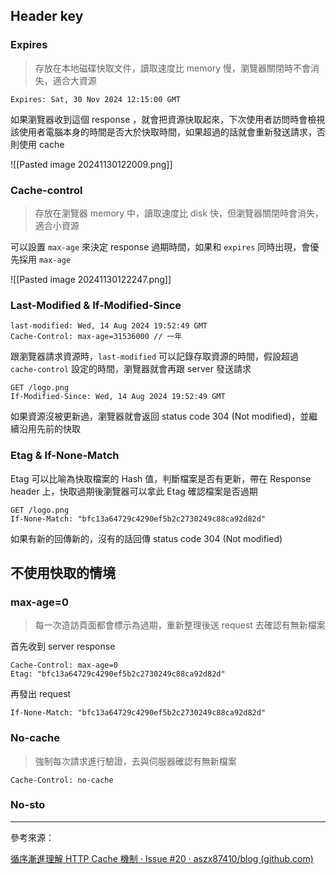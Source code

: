 
## Header key

### Expires

> 存放在本地磁碟快取文件，讀取速度比 memory 慢，瀏覽器關閉時不會消失，適合大資源

```
Expires: Sat, 30 Nov 2024 12:15:00 GMT
```

如果瀏覽器收到這個 response ，就會把資源快取起來，下次使用者訪問時會檢視該使用者電腦本身的時間是否大於快取時間，如果超過的話就會重新發送請求，否則使用 cache

![[Pasted image 20241130122009.png]]

### Cache-control

> 存放在瀏覽器 memory 中，讀取速度比 disk 快，但瀏覽器關閉時會消失，適合小資源

可以設置 `max-age` 來決定 response 過期時間，如果和 `expires` 同時出現，會優先採用 `max-age` 

![[Pasted image 20241130122247.png]]
 
### Last-Modified & If-Modified-Since

```
last-modified: Wed, 14 Aug 2024 19:52:49 GMT
Cache-Control: max-age=31536000 // 一年
```

跟瀏覽器請求資源時，`last-modified` 可以記錄存取資源的時間，假設超過 `cache-control` 設定的時間，瀏覽器就會再跟 server 發送請求

```
GET /logo.png
If-Modified-Since: Wed, 14 Aug 2024 19:52:49 GMT
```

如果資源沒被更新過，瀏覽器就會返回 status code 304 (Not modified)，並繼續沿用先前的快取


### Etag & If-None-Match

Etag 可以比喻為快取檔案的 Hash 值，判斷檔案是否有更新，帶在 Response header 上，快取過期後瀏覽器可以拿此 Etag 確認檔案是否過期

```
GET /logo.png
If-None-Match: "bfc13a64729c4290ef5b2c2730249c88ca92d82d"
```

如果有新的回傳新的，沒有的話回傳 status code 304 (Not modified)


## 不使用快取的情境

### max-age=0

> 每一次造訪頁面都會標示為過期，重新整理後送 request 去確認有無新檔案

首先收到 server response 

```
Cache-Control: max-age=0
Etag: "bfc13a64729c4290ef5b2c2730249c88ca92d82d"
```

再發出 request

```
If-None-Match: "bfc13a64729c4290ef5b2c2730249c88ca92d82d"
```

###  No-cache

> 強制每次請求進行驗證，去與伺服器確認有無新檔案

```
Cache-Control: no-cache
```

### No-sto
---

參考來源：

[循序漸進理解 HTTP Cache 機制 · Issue #20 · aszx87410/blog (github.com)](https://github.com/aszx87410/blog/issues/20)